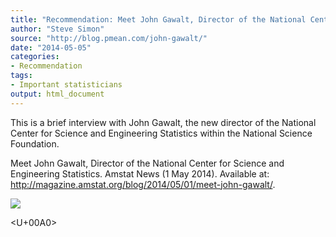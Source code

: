 ```yaml
---
title: "Recommendation: Meet John Gawalt, Director of the National Center for Science and Engineering Statistics"
author: "Steve Simon"
source: "http://blog.pmean.com/john-gawalt/"
date: "2014-05-05"
categories:
- Recommendation
tags:
- Important statisticians
output: html_document
---
```


This is a brief interview with John Gawalt, the new director of the
National Center for Science and Engineering Statistics within the
National Science Foundation.

<!---More--->

Meet John Gawalt, Director of the National Center for Science and
Engineering Statistics. Amstat News (1 May 2014). Available at:
<http://magazine.amstat.org/blog/2014/05/01/meet-john-gawalt/>.

![](http://www.pmean.com/images/images/14/john-gawalt01.png)



<U+00A0>


